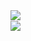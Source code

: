 <div align="left">
  <img align="left" src="https://github-readme-stats.vercel.app/api?username=brandedux&show_icons=true&theme=radical" />
</div><br />
<div align="center">
  <img align="left" src="https://github-readme-stats.vercel.app/api/top-langs/?username=brandedux&theme=radical" />
</div>

<!---
brandedux/brandedux is a ✨ special ✨ repository because its `README.md` (this file) appears on your GitHub profile.
You can click the Preview link to take a look at your changes.
--->
